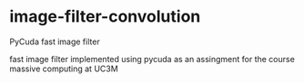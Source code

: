 # image-filter-convolution
PyCuda fast image filter

fast image filter implemented using pycuda as an assingment for the course massive computing at UC3M


